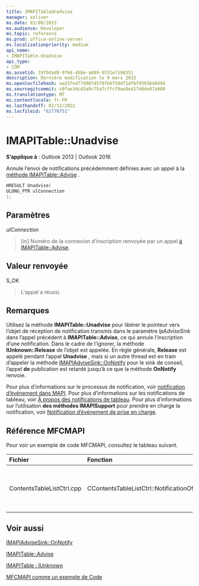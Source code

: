 ```yaml
---
title: IMAPITableUnadvise
manager: soliver
ms.date: 03/09/2015
ms.audience: Developer
ms.topic: reference
ms.prod: office-online-server
ms.localizationpriority: medium
api_name:
- IMAPITable.Unadvise
api_type:
- COM
ms.assetid: 19f0dad9-9704-4bbe-a689-9531e7198351
description: Dernière modification le 9 mars 2015
ms.openlocfilehash: aad37ed77d90745f0fb6f58df1dfbf9303648494
ms.sourcegitcommit: c0fae34cd3a9c75a7cffcf9ae8e417ddde07a989
ms.translationtype: MT
ms.contentlocale: fr-FR
ms.lasthandoff: 02/12/2022
ms.locfileid: "62770751"
---
```

# <a name="imapitableunadvise"></a>IMAPITable::Unadvise

  
  
**S’applique à** : Outlook 2013 | Outlook 2016 
  
Annule l’envoi de notifications précédemment définies avec un appel à la [méthode IMAPITable::Advise](imapitable-advise.md) . 
  
```cpp
HRESULT Unadvise(
ULONG_PTR ulConnection
);
```

## <a name="parameters"></a>Paramètres

 _ulConnection_
  
> [in] Numéro de la connexion d’inscription renvoyée par un appel [à IMAPITable::Advise](imapitable-advise.md).
    
## <a name="return-value"></a>Valeur renvoyée

S_OK 
  
> L'appel a réussi.
    
## <a name="remarks"></a>Remarques

Utilisez la méthode **IMAPITable::Unadvise** pour libérer le pointeur vers l’objet de réception de notification transmis dans le paramètre _lpAdviseSink_ dans l’appel précédent à **IMAPITable::Advise**, ce qui annule l’inscription d’une notification. Dans le cadre de l’ignorer, la méthode **IUnknown::Release** de l’objet est appelée. En règle générale, **Release** est appelé pendant l’appel **Unadvise** , mais si un autre thread est en train d’appeler la méthode [IMAPIAdviseSink::OnNotify](imapiadvisesink-onnotify.md) pour le sink de conseil, l’appel **de** publication est retardé jusqu’à ce que la méthode **OnNotify** renvoie. 
  
Pour plus d’informations sur le processus de notification, voir [notification d’événement dans MAPI](event-notification-in-mapi.md). Pour plus d’informations sur les notifications de tableau, voir [À propos des notifications de tableau](about-table-notifications.md). Pour plus d’informations sur l’utilisation **des méthodes IMAPISupport** pour prendre en charge la notification, voir [Notification d’événement de prise en charge](supporting-event-notification.md).
  
## <a name="mfcmapi-reference"></a>Référence MFCMAPI

Pour voir un exemple de code MFCMAPI, consultez le tableau suivant.
  
|**Fichier**|**Fonction**|**Commentaire**|
|:-----|:-----|:-----|
|ContentsTableListCtrl.cpp  <br/> |CContentsTableListCtrl::NotificationOff  <br/> |MFCMAPI utilise la **méthode IMAPITable::Unadvise** pour annuler les notifications pour la table. |
   
## <a name="see-also"></a>Voir aussi



[IMAPIAdviseSink::OnNotify](imapiadvisesink-onnotify.md)
  
[IMAPITable::Advise](imapitable-advise.md)
  
[IMAPITable : IUnknown](imapitableiunknown.md)


[MFCMAPI comme un exemple de Code](mfcmapi-as-a-code-sample.md)

